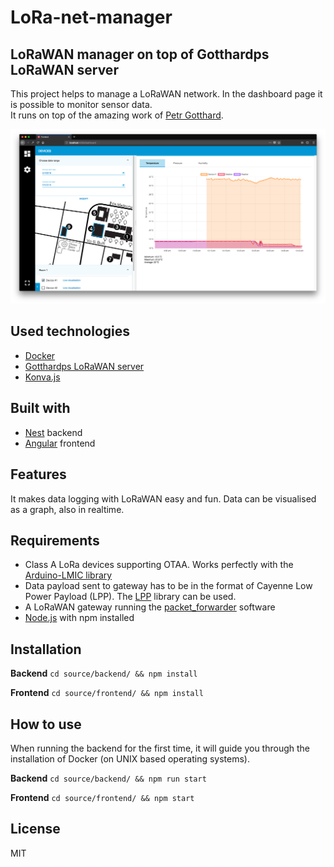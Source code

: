 # LoRa-net-manager

## LoRaWAN manager on top of Gotthardps LoRaWAN server

This project helps to manage a LoRaWAN network. In the dashboard page it is possible to monitor sensor data.\
It runs on top of the amazing work of [Petr Gotthard](https://github.com/gotthardp/lorawan-server).

![alt text](images/dashboard.png)

## Used technologies

- [Docker](https://www.docker.com)
- [Gotthardps LoRaWAN server](https://github.com/gotthardp/lorawan-server)
- [Konva.js](https://konvajs.github.io)

## Built with

- [Nest](https://nestjs.com) backend
- [Angular](https://angular.io) frontend

## Features

It makes data logging with LoRaWAN easy and fun.
Data can be visualised as a graph, also in realtime.

## Requirements

- Class A LoRa devices supporting OTAA. Works perfectly with the [Arduino-LMIC library](https://github.com/matthijskooijman/arduino-lmic)
- Data payload sent to gateway has to be in the format of Cayenne Low Power Payload (LPP). The [LPP](https://www.thethingsnetwork.org/docs/devices/arduino/api/cayennelpp.html) library can be used.
- A LoRaWAN gateway running the [packet_forwarder](https://github.com/Lora-net/packet_forwarder) software
- [Node.js](https://nodejs.org) with npm installed

## Installation

**Backend** `cd source/backend/ && npm install`

**Frontend** `cd source/frontend/ && npm install`

## How to use

When running the backend for the first time, it will guide you through the installation of Docker (on UNIX based operating systems).

**Backend** `cd source/backend/ && npm run start`

**Frontend** `cd source/frontend/ && npm start`

## License

MIT